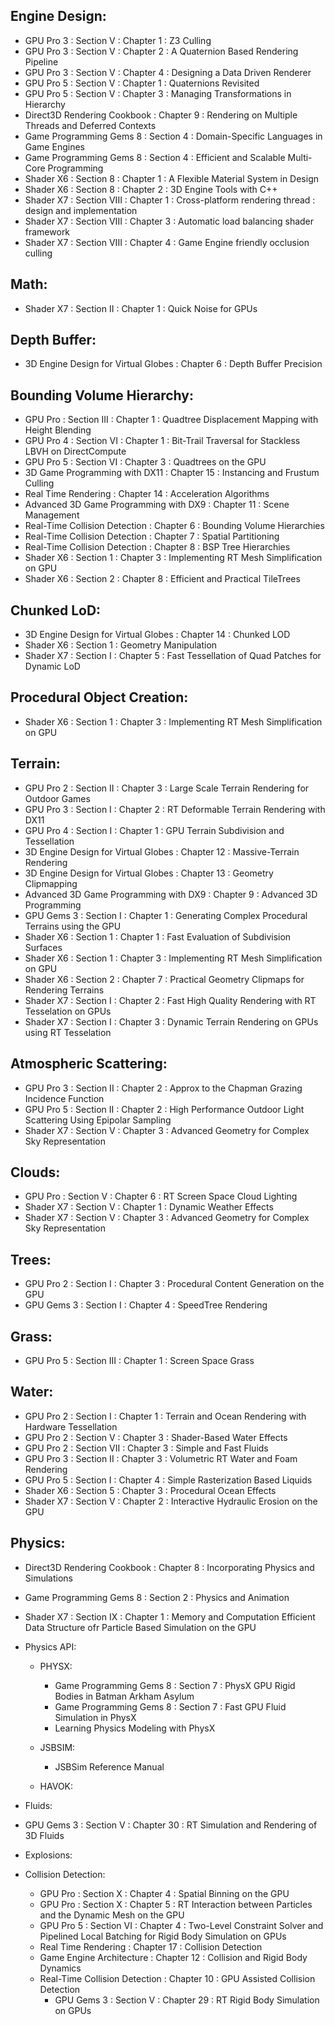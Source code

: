 Engine Design:
--------------
* GPU Pro 3 : Section V : Chapter 1 : Z3 Culling
* GPU Pro 3 : Section V : Chapter 2 : A Quaternion Based Rendering Pipeline
* GPU Pro 3 : Section V : Chapter 4 : Designing a Data Driven Renderer
* GPU Pro 5 : Section V : Chapter 1 : Quaternions Revisited
* GPU Pro 5 : Section V : Chapter 3 : Managing Transformations in Hierarchy
* Direct3D Rendering Cookbook : Chapter 9 : Rendering on Multiple Threads and Deferred Contexts
* Game Programming Gems 8 : Section 4 : Domain-Specific Languages in Game Engines
* Game Programming Gems 8 : Section 4 : Efficient and Scalable Multi-Core Programming
* Shader X6 : Section 8 : Chapter 1 : A Flexible Material System in Design
* Shader X6 : Section 8 : Chapter 2 : 3D Engine Tools with C++
* Shader X7 : Section VIII : Chapter 1 : Cross-platform rendering thread : design and implementation
* Shader X7 : Section VIII : Chapter 3 : Automatic load balancing shader framework
* Shader X7 : Section VIII : Chapter 4 : Game Engine friendly occlusion culling

Math:
-----
* Shader X7 : Section II : Chapter 1 : Quick Noise for GPUs

Depth Buffer:
-------------
* 3D Engine Design for Virtual Globes : Chapter 6 : Depth Buffer Precision

Bounding Volume Hierarchy:
--------------------------
* GPU Pro : Section III : Chapter 1 : Quadtree Displacement Mapping with Height Blending
* GPU Pro 4 : Section VI : Chapter 1 : Bit-Trail Traversal for Stackless LBVH on DirectCompute
* GPU Pro 5 : Section VI : Chapter 3 : Quadtrees on the GPU
* 3D Game Programming with DX11 : Chapter 15 : Instancing and Frustum Culling
* Real Time Rendering : Chapter 14 : Acceleration Algorithms
* Advanced 3D Game Programming with DX9 : Chapter 11 : Scene Management
* Real-Time Collision Detection : Chapter 6 : Bounding Volume Hierarchies
* Real-Time Collision Detection : Chapter 7 : Spatial Partitioning
* Real-Time Collision Detection : Chapter 8 : BSP Tree Hierarchies
* Shader X6 : Section 1 : Chapter 3 : Implementing RT Mesh Simplification on GPU
* Shader X6 : Section 2 : Chapter 8 : Efficient and Practical TileTrees

Chunked LoD:
------------
* 3D Engine Design for Virtual Globes : Chapter 14 : Chunked LOD
* Shader X6 : Section 1 : Geometry Manipulation
* Shader X7 : Section I : Chapter 5 : Fast Tessellation of Quad Patches for Dynamic LoD

Procedural Object Creation:
---------------------------
* Shader X6 : Section 1 : Chapter 3 : Implementing RT Mesh Simplification on GPU

Terrain:
--------
* GPU Pro 2 : Section II : Chapter 3 : Large Scale Terrain Rendering for Outdoor Games
* GPU Pro 3 : Section I : Chapter 2 : RT Deformable Terrain Rendering with DX11
* GPU Pro 4 : Section I : Chapter 1 : GPU Terrain Subdivision and Tessellation
* 3D Engine Design for Virtual Globes : Chapter 12 : Massive-Terrain Rendering
* 3D Engine Design for Virtual Globes : Chapter 13 : Geometry Clipmapping
* Advanced 3D Game Programming with DX9 : Chapter 9 : Advanced 3D Programming
* GPU Gems 3 : Section I : Chapter 1 : Generating Complex Procedural Terrains using the GPU
* Shader X6 : Section 1 : Chapter 1 : Fast Evaluation of Subdivision Surfaces 
* Shader X6 : Section 1 : Chapter 3 : Implementing RT Mesh Simplification on GPU
* Shader X6 : Section 2 : Chapter 7 : Practical Geometry Clipmaps for Rendering Terrains
* Shader X7 : Section I : Chapter 2 : Fast High Quality Rendering with RT Tesselation on GPUs
* Shader X7 : Section I : Chapter 3 : Dynamic Terrain Rendering on GPUs using RT Tesselation

Atmospheric Scattering:
-----------------------
* GPU Pro 3 : Section II : Chapter 2 : Approx to the Chapman Grazing Incidence Function
* GPU Pro 5 : Section II : Chapter 2 : High Performance Outdoor Light Scattering Using Epipolar Sampling
* Shader X7 : Section V : Chapter 3 : Advanced Geometry for Complex Sky Representation

Clouds:
-------
* GPU Pro : Section V : Chapter 6 : RT Screen Space Cloud Lighting
* Shader X7 : Section V : Chapter 1 : Dynamic Weather Effects
* Shader X7 : Section V : Chapter 3 : Advanced Geometry for Complex Sky Representation

Trees:
------
* GPU Pro 2 : Section I : Chapter 3 : Procedural Content Generation on the GPU
* GPU Gems 3 : Section I : Chapter 4 : SpeedTree Rendering

Grass:
------
* GPU Pro 5 : Section III : Chapter 1 : Screen Space Grass

Water:
------
* GPU Pro 2 : Section I : Chapter 1 : Terrain and Ocean Rendering with Hardware Tessellation
* GPU Pro 2 : Section V : Chapter 3 : Shader-Based Water Effects
* GPU Pro 2 : Section VII : Chapter 3 : Simple and Fast Fluids
* GPU Pro 3 : Section II : Chapter 3 : Volumetric RT Water and Foam Rendering
* GPU Pro 5 : Section I : Chapter 4 : Simple Rasterization Based Liquids
* Shader X6 : Section 5 : Chapter 3 : Procedural Ocean Effects
* Shader X7 : Section V : Chapter 2 : Interactive Hydraulic Erosion on the GPU

Physics:
--------
* Direct3D Rendering Cookbook : Chapter 8 : Incorporating Physics and Simulations
* Game Programming Gems 8 : Section 2 : Physics and Animation
* Shader X7 : Section IX : Chapter 1 : Memory and Computation Efficient Data Structure ofr Particle Based Simulation on the GPU

* Physics API:
  * PHYSX:
    * Game Programming Gems 8 : Section 7 : PhysX GPU Rigid Bodies in Batman Arkham Asylum
    * Game Programming Gems 8 : Section 7 : Fast GPU Fluid Simulation in PhysX
    * Learning Physics Modeling with PhysX

  * JSBSIM:
    * JSBSim Reference Manual

  * HAVOK:

* Fluids:
* GPU Gems 3 : Section V : Chapter 30 : RT Simulation and Rendering of 3D Fluids

* Explosions:

* Collision Detection:
  * GPU Pro : Section X : Chapter 4 : Spatial Binning on the GPU
  * GPU Pro : Section X : Chapter 5 : RT Interaction between Particles and the Dynamic Mesh on the GPU
  * GPU Pro 5 : Section VI : Chapter 4 : Two-Level Constraint Solver and Pipelined Local Batching for Rigid Body Simulation on GPUs
  * Real Time Rendering : Chapter 17 : Collision Detection
  * Game Engine Architecture : Chapter 12 : Collision and Rigid Body Dynamics
  * Real-Time Collision Detection : Chapter 10 : GPU Assisted Collision Detection
    * GPU Gems 3 : Section V : Chapter 29 : RT Rigid Body Simulation on GPUs